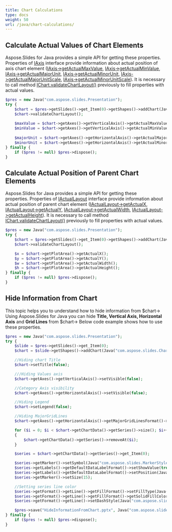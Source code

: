 ```yaml
---
title: Chart Calculations
type: docs
weight: 50
url: /java/chart-calculations/
---
```


## **Calculate Actual Values of Chart Elements**
Aspose.Slides for Java provides a simple API for getting these properties. Properties of [IAxis](https://apireference.aspose.com/slides/java/com.aspose.slides/IAxis) interface provide information about actual position of axis chart element ([IAxis->getActualMaxValue](https://apireference.aspose.com/slides/java/com.aspose.slides/IAxis#getActualMaxValue--), [IAxis->getActualMinValue](https://apireference.aspose.com/slides/java/com.aspose.slides/IAxis#getActualMinValue--), [IAxis->getActualMajorUnit](https://apireference.aspose.com/slides/java/com.aspose.slides/IAxis#getActualMajorUnit--), [IAxis->getActualMinorUnit](https://apireference.aspose.com/slides/java/com.aspose.slides/IAxis#getActualMinorUnit--), [IAxis->getActualMajorUnitScale](https://apireference.aspose.com/slides/java/com.aspose.slides/IAxis#getActualMajorUnitScale--), [IAxis->getActualMinorUnitScale](https://apireference.aspose.com/slides/java/com.aspose.slides/IAxis#getActualMinorUnitScale--)). It is necessary to call method [IChart.validateChartLayout()](https://apireference.aspose.com/slides/java/com.aspose.slides/IChart#validateChartLayout--) previously to fill properties with actual values.

```php
$pres = new Java("com.aspose.slides.Presentation");
try {
    $chart = $pres->getSlides()->get_Item(0)->getShapes()->addChart(Java("com.aspose.slides.ChartType")->Area, 100, 100, 500, 350);
    $chart->validateChartLayout();
    
    $maxValue = $chart->getAxes()->getVerticalAxis()->getActualMaxValue();
    $minValue = $chart->getAxes()->getVerticalAxis()->getActualMinValue();
    
    $majorUnit = $chart->getAxes()->getHorizontalAxis()->getActualMajorUnit();
    $minorUnit = $chart->getAxes()->getHorizontalAxis()->getActualMinorUnit();
} finally {
    if ($pres != null) $pres->dispose();
}
```

## **Calculate Actual Position of Parent Chart Elements**
Aspose.Slides for Java provides a simple API for getting these properties. Properties of [IActualLayout](https://apireference.aspose.com/slides/java/com.aspose.slides/IActualLayout) interface provide information about actual position of parent chart element ([IActualLayout->getActualX](https://apireference.aspose.com/slides/java/com.aspose.slides/IActualLayout#getActualX--), [IActualLayout->getActualY](https://apireference.aspose.com/slides/java/com.aspose.slides/IActualLayout#getActualY--), [IActualLayout->getActualWidth](https://apireference.aspose.com/slides/java/com.aspose.slides/IActualLayout#getActualWidth--), [IActualLayout->getActualHeight](https://apireference.aspose.com/slides/java/com.aspose.slides/IActualLayout#getActualHeight--)). It is necessary to call method [IChart.validateChartLayout()](https://apireference.aspose.com/slides/java/com.aspose.slides/IChart#validateChartLayout--) previously to fill properties with actual values.

```php
$pres = new Java("com.aspose.slides.Presentation");
try {
    $chart = $pres->getSlides()->get_Item(0)->getShapes()->addChart(Java("com.aspose.slides.ChartType")->ClusteredColumn, 100, 100, 500, 350);
    $chart->validateChartLayout();

    $x = $chart->getPlotArea()->getActualX();
    $y = $chart->getPlotArea()->getActualY();
    $w = $chart->getPlotArea()->getActualWidth();
    $h = $chart->getPlotArea()->getActualHeight();
} finally {
    if ($pres != null) $pres->dispose();
}
```

## **Hide Information from Chart**
This topic helps you to understand how to hide information from $chart-> Using Aspose.Slides for Java you can hide **Title, Vertical Axis, Horizontal Axis** and **Grid Lines** from $chart-> Below code example shows how to use these properties.

```php
$pres = new Java("com.aspose.slides.Presentation");
try {
    $slide = $pres->getSlides()->get_Item(0);
    $chart = $slide->getShapes()->addChart(Java("com.aspose.slides.ChartType")->LineWithMarkers, 140, 118, 320, 370);

    //Hiding chart Title
    $chart->setTitle(false);

    ///Hiding Values axis
    $chart->getAxes()->getVerticalAxis()->setVisible(false);

    //Category Axis visibility
    $chart->getAxes()->getHorizontalAxis()->setVisible(false);

    //Hiding Legend
    $chart->setLegend(false);

    //Hiding MajorGridLines
    $chart->getAxes()->getHorizontalAxis()->getMajorGridLinesFormat()->getLine()->getFillFormat()->setFillType(Java("com.aspose.slides.FillType")->NoFill);

    for ($i = 0; $i < $chart->getChartData()->getSeries()->size(); $i++)
    {
        $chart->getChartData()->getSeries()->removeAt($i);
    }

    $series = $chart->getChartData()->getSeries()->get_Item(0);

    $series->getMarker()->setSymbol(Java("com.aspose.slides.MarkerStyleType")->Circle);
    $series->getLabels()->getDefaultDataLabelFormat()->setShowValue(true);
    $series->getLabels()->getDefaultDataLabelFormat()->setPosition(Java("com.aspose.slides.LegendDataLabelPosition")->Top);
    $series->getMarker()->setSize(15);

    //Setting series line color
    $series->getFormat()->getLine()->getFillFormat()->setFillType(Java("com.aspose.slides.FillType")->Solid);
    $series->getFormat()->getLine()->getFillFormat()->getSolidFillColor()->setColor(Java("java.awt.Color")->MAGENTA);
    $series->getFormat()->getLine()->setDashStyle(Java("com.aspose.slides.LineDashStyle")->Solid);

    $pres->save("HideInformationFromChart.pptx", Java("com.aspose.slides.SaveFormat")->Pptx);
} finally {
    if ($pres != null) $pres->dispose();
}
```